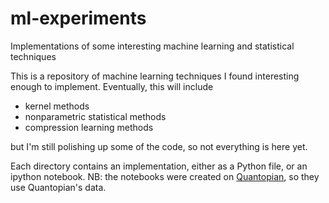 # ml-experiments

Implementations of some interesting machine learning and statistical techniques

This is a repository of machine learning techniques I found interesting enough to implement.
Eventually, this will include

- kernel methods
- nonparametric statistical methods
- compression learning methods

but I'm still polishing up some of the code, so not everything is here yet.

Each directory contains an implementation, either as a Python file, or an ipython notebook.
NB: the notebooks were created on [Quantopian](http://quantopian.com), so they use Quantopian's data.